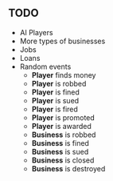 ## TODO
- AI Players
- More types of businesses
- Jobs
- Loans
- Random events
    - **Player** finds money
    - **Player** is robbed
    - **Player** is fined
    - **Player** is sued
    - **Player** is fired
    - **Player** is promoted
    - **Player** is awarded
    - **Business** is robbed
    - **Business** is fined
    - **Business** is sued
    - **Business** is closed
    - **Business** is destroyed